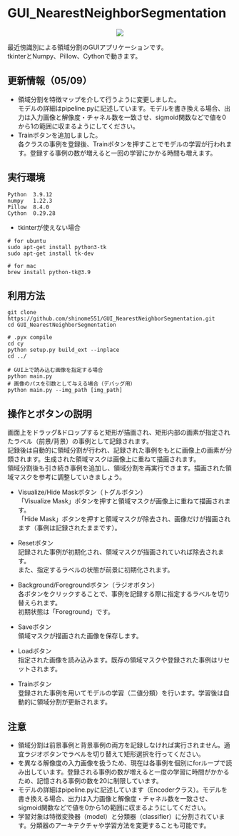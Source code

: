 # GUI_NearestNeighborSegmentation
<div align="center">
    <img src="https://raw.githubusercontent.com/wiki/shinome551/GUI_NearestNeighborSegmentation/images/usage.gif">
</div>

最近傍識別による領域分割のGUIアプリケーションです。  
tkinterとNumpy、Pillow、Cythonで動きます。

## 更新情報（05/09）
- 領域分割を特徴マップを介して行うように変更しました。  
モデルの詳細はpipeline.pyに記述しています。モデルを書き換える場合、出力は入力画像と解像度・チャネル数を一致させ、sigmoid関数などで値を0から1の範囲に収まるようにしてください。
- Trainボタンを追加しました。  
各クラスの事例を登録後、Trainボタンを押すことでモデルの学習が行われます。登録する事例の数が増えると一回の学習にかかる時間も増えます。

## 実行環境
```
Python  3.9.12
numpy   1.22.3
Pillow  8.4.0
Cython  0.29.28
```
- tkinterが使えない場合  
```
# for ubuntu
sudo apt-get install python3-tk
sudo apt-get install tk-dev
```
```
# for mac
brew install python-tk@3.9
```

## 利用方法
```
git clone https://github.com/shinome551/GUI_NearestNeighborSegmentation.git
cd GUI_NearestNeighborSegmentation
```
```
# .pyx compile
cd cy
python setup.py build_ext --inplace
cd ../
```
```
# GUI上で読み込む画像を指定する場合
python main.py
# 画像のパスを引数として与える場合（デバッグ用）
python main.py --img_path [img_path]
```

## 操作とボタンの説明
画面上をドラッグ&ドロップすると矩形が描画され、矩形内部の画素が指定されたラベル（前景/背景）の事例として記録されます。  
記録後は自動的に領域分割が行われ、記録された事例をもとに画像上の画素が分類されます。生成された領域マスクは画像上に重ねて描画されます。  
領域分割後も引き続き事例を追加し、領域分割を再実行できます。描画された領域マスクを参考に調整していきましょう。  

- Visualize/Hide Maskボタン（トグルボタン）  
「Visualize Mask」ボタンを押すと領域マスクが画像上に重ねて描画されます。  
「Hide Mask」ボタンを押すと領域マスクが除去され、画像だけが描画されます（事例は記録されたままです）。

- Resetボタン  
記録された事例が初期化され、領域マスクが描画されていれば除去されます。  
また、指定するラベルの状態が前景に初期化されます。

- Background/Foregroundボタン（ラジオボタン）  
各ボタンをクリックすることで、事例を記録する際に指定するラベルを切り替えられます。  
初期状態は「Foreground」です。

- Saveボタン  
領域マスクが描画された画像を保存します。

- Loadボタン  
指定された画像を読み込みます。既存の領域マスクや登録された事例はリセットされます。

- Trainボタン  
登録された事例を用いてモデルの学習（二値分類）を行います。学習後は自動的に領域分割が更新されます。

## 注意
- 領域分割は前景事例と背景事例の両方を記録しなければ実行されません。適宜ラジオボタンでラベルを切り替えて矩形選択を行ってください。  
- を異なる解像度の入力画像を扱うため、現在は各事例を個別にforループで読み出しています。登録される事例の数が増えると一度の学習に時間がかかるため、記憶される事例の数を20に制限しています。
- モデルの詳細はpipeline.pyに記述しています（Encoderクラス）。モデルを書き換える場合、出力は入力画像と解像度・チャネル数を一致させ、sigmoid関数などで値を0から1の範囲に収まるようにしてください。
- 学習対象は特徴変換器（model）と分類器（classifier）に分割されています。分類器のアーキテクチャや学習方法を変更することも可能です。
